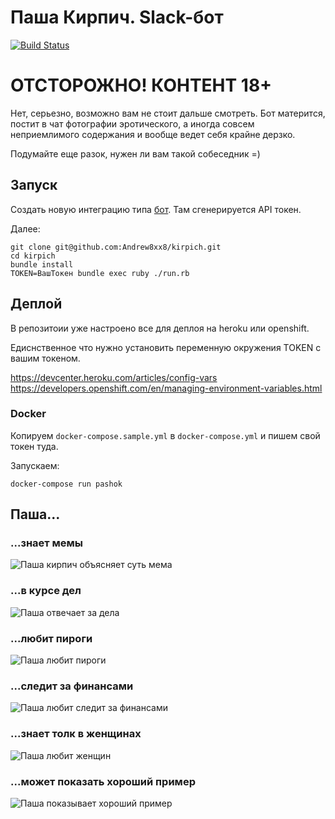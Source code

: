 # Паша Кирпич. Slack-бот

[![Build Status](https://travis-ci.org/Andrew8xx8/kirpich.svg)](https://travis-ci.org/Andrew8xx8/kirpich)

# ОТСТОРОЖНО! КОНТЕНТ 18+

Нет, серьезно, возможно вам не стоит дальше смотреть. Бот матерится, постит в чат фотографии эротического, а иногда совсем неприемлимого содержания и вообще ведет себя крайне дерзко.

Подумайте еще разок, нужен ли вам такой собеседник =)

## Запуск

Создать новую интеграцию типа [бот](https://my.slack.com/services/new/bot). Там сгенерируется API токен.

Далее:

```
git clone git@github.com:Andrew8xx8/kirpich.git
cd kirpich
bundle install
TOKEN=ВашТокен bundle exec ruby ./run.rb
```

## Деплой

В репозитоии уже настроено все для деплоя на heroku или openshift.

Едиснственное что нужно установить переменную окружения TOKEN с вашим токеном.

https://devcenter.heroku.com/articles/config-vars
https://developers.openshift.com/en/managing-environment-variables.html

### Docker

Копируем `docker-compose.sample.yml` в `docker-compose.yml` и пишем свой токен туда.

Запускаем:

```
docker-compose run pashok
```

## Паша...

### ...знает мемы

![Паша кирпич объясняет суть мема](https://dl.dropboxusercontent.com/u/4256669/kirpich.png)

### ...в курсе дел

![Паша отвечает за дела](https://dl.dropboxusercontent.com/u/4256669/kirpich2.png)

### ...любит пироги

![Паша любит пироги](https://dl.dropboxusercontent.com/u/4256669/kirpich3.png)

### ...следит за финансами

![Паша любит следит за финансами](https://dl.dropboxusercontent.com/u/4256669/kirpich4.png)

### ...знает толк в женщинах

![Паша любит женщин](https://dl.dropboxusercontent.com/u/4256669/kirpich5.png)

### ...может показать хороший пример

![Паша показывает хороший пример](https://dl.dropboxusercontent.com/u/4256669/kirpich6.png)


